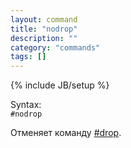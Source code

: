 ```yaml
---
layout: command
title: "nodrop"
description: ""
category: "commands"
tags: []
---
```

{% include JB/setup %}

Syntax:  
`#nodrop`

Отменяет команду [#drop](#drop).
